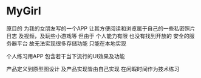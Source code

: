 # MyGirl


原目的 为我的女朋友写的一个APP 让其方便阅读和浏览属于自己的一些私密照片 日志 及视频，及玩些小游戏等 
但由于 个人能力有限 也没有找到开放的 安全的服务器平台 故无法实现很多存储功能 只能在本地实现


个人练习用APP 包含若干当下流行的UI效果及功能

产品定义到原型图设计 及产品实现皆由自己实现 在闲暇时间作为技术练习
